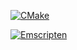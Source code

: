 [![CMake](https://github.com/SomeJoGrams/JoSDL2MirrorsProject/actions/workflows/cmake.yml/badge.svg)](https://github.com/SomeJoGrams/JoSDL2MirrorsProject/actions/workflows/cmake.yml)

[![Emscripten](https://github.com/SomeJoGrams/JoSDL2MirrorsProject/actions/workflows/emscripten.yml/badge.svg)](https://github.com/SomeJoGrams/JoSDL2MirrorsProject/actions/workflows/emscripten.yml)